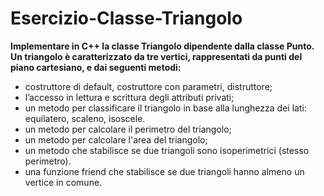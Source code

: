 # Esercizio-Classe-Triangolo
**Implementare in C++ la classe Triangolo dipendente dalla classe Punto. Un triangolo è caratterizzato da tre vertici, rappresentati da punti del piano cartesiano, e dai seguenti metodi:**
- costruttore di default, costruttore con parametri, distruttore;
- l’accesso in lettura e scrittura degli attributi privati;
- un metodo per classificare il triangolo in base alla lunghezza dei lati: equilatero, scaleno, isoscele.
- un metodo per calcolare il perimetro del triangolo;
- un metodo per calcolare l'area del triangolo;
- un metodo che stabilisce se due triangoli sono isoperimetrici (stesso perimetro).
- una funzione friend che stabilisce se due triangoli hanno almeno un vertice in comune.

